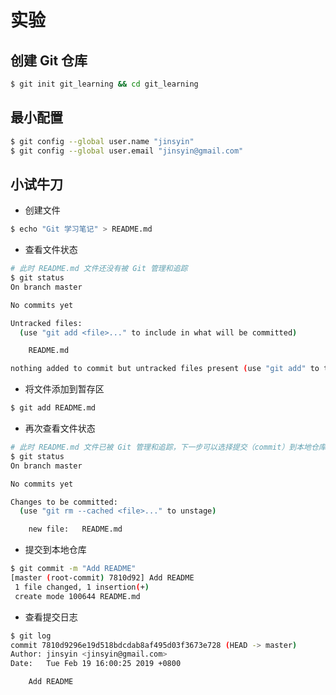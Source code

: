 # 实验

## 创建 Git 仓库

```sh
$ git init git_learning && cd git_learning
```

## 最小配置

```sh
$ git config --global user.name "jinsyin"
$ git config --global user.email "jinsyin@gmail.com"
```

## 小试牛刀

* 创建文件

```sh
$ echo "Git 学习笔记" > README.md
```

* 查看文件状态

```sh
# 此时 README.md 文件还没有被 Git 管理和追踪
$ git status
On branch master

No commits yet

Untracked files:
  (use "git add <file>..." to include in what will be committed)

    README.md

nothing added to commit but untracked files present (use "git add" to track)
```

* 将文件添加到暂存区

```sh
$ git add README.md
```

* 再次查看文件状态

```sh
# 此时 README.md 文件已被 Git 管理和追踪，下一步可以选择提交（commit）到本地仓库或者从暂存区撤销（unstage）到工作区
$ git status
On branch master

No commits yet

Changes to be committed:
  (use "git rm --cached <file>..." to unstage)

    new file:   README.md
```

* 提交到本地仓库

```sh
$ git commit -m "Add README"
[master (root-commit) 7810d92] Add README
 1 file changed, 1 insertion(+)
 create mode 100644 README.md
```

* 查看提交日志

```sh
$ git log
commit 7810d9296e19d518bdcdab8af495d03f3673e728 (HEAD -> master)
Author: jinsyin <jinsyin@gmail.com>
Date:   Tue Feb 19 16:00:25 2019 +0800

    Add README
```